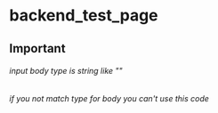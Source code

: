 # backend_test_page

## Important

###### input body type is string like ""
###### if you not match type for body you can't use this code
